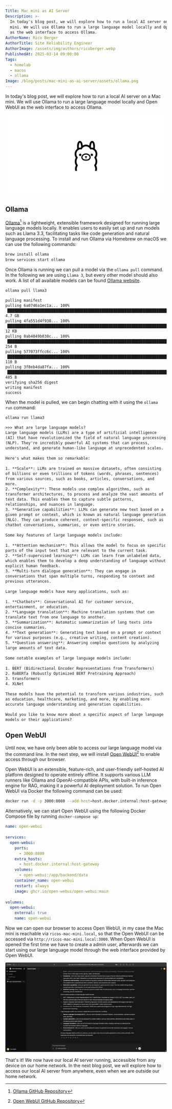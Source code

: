 ```yaml
---
Title: Mac mini as AI Server
Description: >-
  In today's blog post, we will explore how to run a local AI server on a Mac
  mini. We will use Ollama to run a large language model locally and Open WebUI
  as the web interface to access Ollama.
AuthorName: Rico Berger
AuthorTitle: Site Reliability Engineer
AuthorImage: /assets/img/authors/ricoberger.webp
PublishedAt: 2025-03-14 09:00:00
Tags:
  - homelab
  - macos
  - ollama
Image: /blog/posts/mac-mini-as-ai-server/assets/ollama.png
---
```


In today's blog post, we will explore how to run a local AI server on a Mac
mini. We will use Ollama to run a large language model locally and Open WebUI as
the web interface to access Ollama.

![Ollama](./assets/ollama.png)

## Ollama

[Ollama](https://ollama.com/)[^1] is a lightweight, extensible framework
designed for running large language models locally. It enables users to easily
set up and run models such as Llama 3.3, facilitating tasks like code generation
and natural language processing. To install and run Ollama via Homebrew on macOS
we can use the following commands:

```sh
brew install ollama
brew services start ollama
```

Once Ollama is running we can pull a model via the `ollama pull` command. In the
following we are using `Llama 3`, but every other model should also work. A list
of all available models can be found
[Ollama website](https://ollama.com/search).

```sh
ollama pull llama3
```

```plaintext
pulling manifest
pulling 6a0746a1ec1a... 100% ▕███████████████████████████████████████████████████████████████████████████████████████████████████████████████████████████████████████████████████████████████████████████████████████████████████████████████████████████████████████████████████████████████████████████████████████████████████████████████████████████▏ 4.7 GB
pulling 4fa551d4f938... 100% ▕███████████████████████████████████████████████████████████████████████████████████████████████████████████████████████████████████████████████████████████████████████████████████████████████████████████████████████████████████████████████████████████████████████████████████████████████████████████████████████████▏  12 KB
pulling 8ab4849b038c... 100% ▕███████████████████████████████████████████████████████████████████████████████████████████████████████████████████████████████████████████████████████████████████████████████████████████████████████████████████████████████████████████████████████████████████████████████████████████████████████████████████████████▏  254 B
pulling 577073ffcc6c... 100% ▕███████████████████████████████████████████████████████████████████████████████████████████████████████████████████████████████████████████████████████████████████████████████████████████████████████████████████████████████████████████████████████████████████████████████████████████████████████████████████████████▏  110 B
pulling 3f8eb4da87fa... 100% ▕███████████████████████████████████████████████████████████████████████████████████████████████████████████████████████████████████████████████████████████████████████████████████████████████████████████████████████████████████████████████████████████████████████████████████████████████████████████████████████████▏  485 B
verifying sha256 digest
writing manifest
success
```

When the model is pulled, we can begin chatting with it using the `ollama run`
command:

```sh
ollama run llama3
```

```plaintext
>>> What are large language models?
Large language models (LLMs) are a type of artificial intelligence (AI) that have revolutionized the field of natural language processing (NLP). They're incredibly powerful AI systems that can process, understand, and generate human-like language at unprecedented scales.

Here's what makes them so remarkable:

1. **Scale**: LLMs are trained on massive datasets, often consisting of billions or even trillions of tokens (words, phrases, sentences) from various sources, such as books, articles, conversations, and more.
2. **Complexity**: These models use complex algorithms, such as transformer architectures, to process and analyze the vast amounts of text data. This enables them to capture subtle patterns, relationships, and nuances in language.
3. **Generative capabilities**: LLMs can generate new text based on a given prompt or context, which is known as natural language generation (NLG). They can produce coherent, context-specific responses, such as chatbot conversations, summaries, or even entire stories.

Some key features of large language models include:

1. **Attention mechanism**: This allows the model to focus on specific parts of the input text that are relevant to the current task.
2. **Self-supervised learning**: LLMs can learn from unlabeled data, which enables them to develop a deep understanding of language without explicit human feedback.
3. **Multi-turn dialogue generation**: They can engage in conversations that span multiple turns, responding to context and previous utterances.

Large language models have many applications, such as:

1. **Chatbots**: Conversational AI for customer service, entertainment, or education.
2. **Language translation**: Machine translation systems that can translate text from one language to another.
3. **Summarization**: Automatic summarization of long texts into concise summaries.
4. **Text generation**: Generating text based on a prompt or context for various purposes (e.g., creative writing, content creation).
5. **Question answering**: Answering complex questions by analyzing large amounts of text data.

Some notable examples of large language models include:

1. BERT (Bidirectional Encoder Representations from Transformers)
2. RoBERTa (Robustly Optimized BERT Pretraining Approach)
3. transformers
4. XLNet

These models have the potential to transform various industries, such as education, healthcare, marketing, and more, by enabling more accurate language understanding and generation capabilities.

Would you like to know more about a specific aspect of large language models or their applications?
```

## Open WebUI

Until now, we have only been able to access our large language model via the
command line. In the next step, we will install
[Open WebUI](https://openwebui.com/)[^2] to enable access through our browser.

Open WebUI is an extensible, feature-rich, and user-friendly self-hosted AI
platform designed to operate entirely offline. It supports various LLM runners
like Ollama and OpenAI-compatible APIs, with built-in inference engine for RAG,
making it a powerful AI deployment solution. To run Open WebUI via Docker the
following command can be used:

```sh
docker run -d -p 3000:8080 --add-host=host.docker.internal:host-gateway -v open-webui:/app/backend/data --name open-webui --restart always ghcr.io/open-webui/open-webui:main
```

Alternatively, we can start Open WebUI using the following Docker Compose file
by running `docker-compose up`:

```yaml
name: open-webui

services:
  open-webui:
    ports:
      - 3000:8080
    extra_hosts:
      - host.docker.internal:host-gateway
    volumes:
      - open-webui:/app/backend/data
    container_name: open-webui
    restart: always
    image: ghcr.io/open-webui/open-webui:main

volumes:
  open-webui:
    external: true
    name: open-webui
```

Now we can open our browser to access Open WebUI, in my case the Mac mini is
reachable via `ricos-mac-mini.local`, so that the Open WebUI can be accessed via
`http://ricos-mac-mini.local:3000`. When Open WebUI is opened the first time we
have to create a admin user, afterwards we can start using our large language
model through the web interface provided by Open WebUI.

![Open WebUI](./assets/open-webui.png)

That's it! We now have our local AI server running, accessible from any device
on our home network. In the next blog post, we will explore how to access our
local AI server from anywhere, even when we are outside our home network.

[^1]: [Ollama GitHub Repository](https://github.com/ollama/ollama)

[^2]: [Open WebUI GitHub Repository](https://github.com/open-webui/open-webui)
